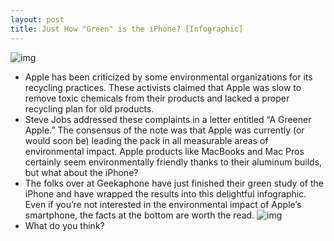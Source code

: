 ```yaml
---
layout: post
title: Just How "Green" is the iPhone? [Infographic]
---
```

![img](http://media.idownloadblog.com/wp-content/uploads/2011/04/green-apple-logo.jpg)
* Apple has been criticized by some environmental organizations for its recycling practices. These activists claimed that Apple was slow to remove toxic chemicals from their products and lacked a proper recycling plan for old products.
* Steve Jobs addressed these complaints in a letter entitled “A Greener Apple.” The consensus of the note was that Apple was currently (or would soon be) leading the pack in all measurable areas of environmental impact. Apple products like MacBooks and Mac Pros certainly seem environmentally friendly thanks to their aluminum builds, but what about the iPhone?
* The folks over at Geekaphone have just finished their green study of the iPhone and have wrapped the results into this delightful infographic. Even if you’re not interested in the environmental impact of Apple’s smartphone, the facts at the bottom are worth the read.
![img](http://media.idownloadblog.com/wp-content/uploads/2011/04/how-green-iphone-e1303243849391.jpg)
* What do you think?

